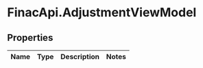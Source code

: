 # FinacApi.AdjustmentViewModel

## Properties
Name | Type | Description | Notes
------------ | ------------- | ------------- | -------------
